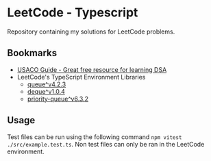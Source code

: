 # LeetCode - Typescript

Repository containing my solutions for LeetCode problems.

## Bookmarks

- [USACO Guide - Great free resource for learning DSA](https://usaco.guide/)
- LeetCode's TypeScript Environment Libraries
  - [queue^v4.2.3](https://github.com/datastructures-js/queue/tree/v4.2.3)
  - [deque^v1.0.4](https://github.com/datastructures-js/deque/tree/v1.0.4)
  - [priority-queue^v6.3.2](https://github.com/datastructures-js/priority-queue/tree/v6.3.2)

## Usage

Test files can be run using the following command `npm vitest ./src/example.test.ts`.
Non test files can only be ran in the LeetCode environment.
